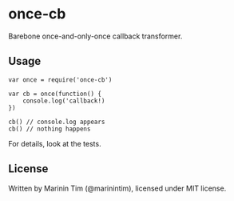once-cb
=======

Barebone once-and-only-once callback transformer.

## Usage

```
var once = require('once-cb')

var cb = once(function() {
    console.log('callback!)
})

cb() // console.log appears
cb() // nothing happens
```

For details, look at the tests.

## License

Written by Marinin Tim (@marinintim), licensed under MIT license.
